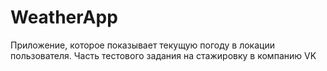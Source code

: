 #  WeatherApp
Приложение, которое показывает текущую погоду в локации пользователя. Часть тестового задания на стажировку в компанию VK
